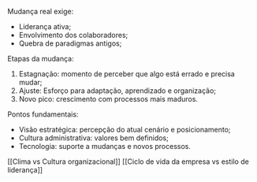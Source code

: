 Mudança real exige:
- Liderança ativa;
- Envolvimento dos colaboradores;
- Quebra de paradigmas antigos;

Etapas da mudança:
1. Estagnação: momento de perceber que algo está errado e precisa mudar;
2. Ajuste: Esforço para adaptação, aprendizado e organização;
3. Novo pico: crescimento com processos mais maduros.

Pontos fundamentais:
- Visão estratégica: percepção do atual cenário e posicionamento;
- Cultura administrativa: valores bem definidos;
- Tecnologia: suporte a mudanças e novos processos.

[[Clima vs Cultura organizacional]]
[[Ciclo de vida da empresa vs estilo de liderança]]